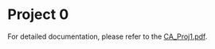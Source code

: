 # Project 0

For detailed documentation, please refer to the [CA_Proj1.pdf](../proj1/CA_Proj1.pdf).
